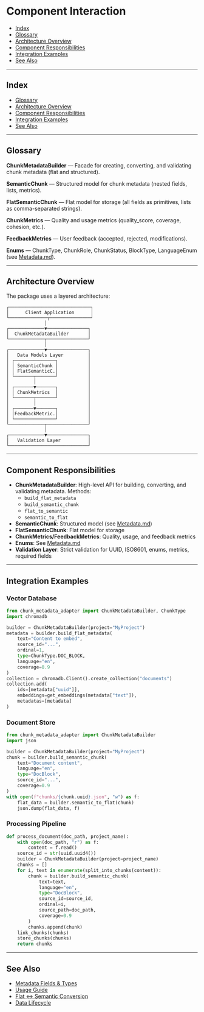 # Component Interaction

- [Index](#index)
- [Glossary](#glossary)
- [Architecture Overview](#architecture-overview)
- [Component Responsibilities](#component-responsibilities)
- [Integration Examples](#integration-examples)
- [See Also](#see-also)

---

## Index

- [Glossary](#glossary)
- [Architecture Overview](#architecture-overview)
- [Component Responsibilities](#component-responsibilities)
- [Integration Examples](#integration-examples)
- [See Also](#see-also)

---

## Glossary

**ChunkMetadataBuilder** — Facade for creating, converting, and validating chunk metadata (flat and structured).

**SemanticChunk** — Structured model for chunk metadata (nested fields, lists, metrics).

**FlatSemanticChunk** — Flat model for storage (all fields as primitives, lists as comma-separated strings).

**ChunkMetrics** — Quality and usage metrics (quality_score, coverage, cohesion, etc.).

**FeedbackMetrics** — User feedback (accepted, rejected, modifications).

**Enums** — ChunkType, ChunkRole, ChunkStatus, BlockType, LanguageEnum (see [Metadata.md](Metadata.md)).

---

## Architecture Overview

The package uses a layered architecture:

```
┌──────────────────────────────┐
│      Client Application      │
└──────────────┬───────────────┘
              │
┌─────────────▼───────────────┐
│  ChunkMetadataBuilder       │
└─────────────┬───────────────┘
              │
┌─────────────▼───────────────┐
│   Data Models Layer         │
│ ┌───────────────┐           │
│ │ SemanticChunk │           │
│ │ FlatSemanticC.│           │
│ └───────┬───────┘           │
│         │                   │
│ ┌───────▼───────┐           │
│ │ ChunkMetrics  │           │
│ └───────┬───────┘           │
│         │                   │
│ ┌───────▼───────┐           │
│ │FeedbackMetric.│           │
│ └───────────────┘           │
└─────────────┬───────────────┘
              │
┌─────────────▼───────────────┐
│   Validation Layer          │
└─────────────────────────────┘
```

---

## Component Responsibilities

- **ChunkMetadataBuilder**: High-level API for building, converting, and validating metadata. Methods:
    - `build_flat_metadata`
    - `build_semantic_chunk`
    - `flat_to_semantic`
    - `semantic_to_flat`
- **SemanticChunk**: Structured model (see [Metadata.md](Metadata.md))
- **FlatSemanticChunk**: Flat model for storage
- **ChunkMetrics/FeedbackMetrics**: Quality, usage, and feedback metrics
- **Enums**: See [Metadata.md](Metadata.md)
- **Validation Layer**: Strict validation for UUID, ISO8601, enums, metrics, required fields

---

## Integration Examples

### Vector Database

```python
from chunk_metadata_adapter import ChunkMetadataBuilder, ChunkType
import chromadb

builder = ChunkMetadataBuilder(project="MyProject")
metadata = builder.build_flat_metadata(
    text="Content to embed",
    source_id="...",
    ordinal=1,
    type=ChunkType.DOC_BLOCK,
    language="en",
    coverage=0.9
)
collection = chromadb.Client().create_collection("documents")
collection.add(
    ids=[metadata["uuid"]],
    embeddings=get_embeddings(metadata["text"]),
    metadatas=[metadata]
)
```

### Document Store

```python
from chunk_metadata_adapter import ChunkMetadataBuilder
import json

builder = ChunkMetadataBuilder(project="MyProject")
chunk = builder.build_semantic_chunk(
    text="Document content",
    language="en",
    type="DocBlock",
    source_id="...",
    coverage=0.9
)
with open(f"chunks/{chunk.uuid}.json", "w") as f:
    flat_data = builder.semantic_to_flat(chunk)
    json.dump(flat_data, f)
```

### Processing Pipeline

```python
def process_document(doc_path, project_name):
    with open(doc_path, "r") as f:
        content = f.read()
    source_id = str(uuid.uuid4())
    builder = ChunkMetadataBuilder(project=project_name)
    chunks = []
    for i, text in enumerate(split_into_chunks(content)):
        chunk = builder.build_semantic_chunk(
            text=text,
            language="en",
            type="DocBlock",
            source_id=source_id,
            ordinal=i,
            source_path=doc_path,
            coverage=0.9
        )
        chunks.append(chunk)
    link_chunks(chunks)
    store_chunks(chunks)
    return chunks
```

---

## See Also

- [Metadata Fields & Types](Metadata.md)
- [Usage Guide](Usage.md)
- [Flat <-> Semantic Conversion](flat_semantic_conversion.md)
- [Data Lifecycle](data_lifecycle.en.md) 